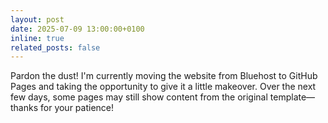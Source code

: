 ```yaml
---
layout: post
date: 2025-07-09 13:00:00+0100
inline: true
related_posts: false
---
```


Pardon the dust! I'm currently moving the website from Bluehost to GitHub Pages and taking the opportunity to give it a little makeover. Over the next few days, some pages may still show content from the original template—thanks for your patience!
